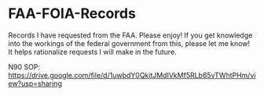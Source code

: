 # FAA-FOIA-Records

Records I have requested from the FAA. Please enjoy! If you get knowledge into the workings of the federal government from this, please let me know! It helps rationalize requests I will make in the future.

N90 SOP: https://drive.google.com/file/d/1uwbdY0QkitJMdIVkMf5RLb65vTWhtPHm/view?usp=sharing

